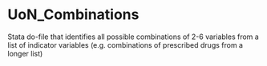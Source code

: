 # UoN_Combinations
Stata do-file that identifies all possible combinations of 2-6 variables from a list of indicator variables (e.g. combinations of prescribed drugs from a longer list)
